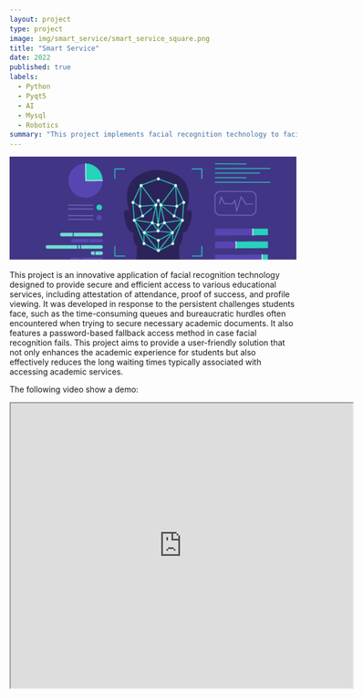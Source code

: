 ```yaml
---
layout: project
type: project
image: img/smart_service/smart_service_square.png
title: "Smart Service"
date: 2022
published: true
labels:
  - Python
  - Pyqt5
  - AI
  - Mysql
  - Robotics
summary: "This project implements facial recognition technology to facilitate secure and efficient access to student services in educational institutions, thereby enhancing campus experience and administrative efficiency.."
---
```


<img class="img-fluid" src="../img/smart_service/smart_service_header.png">

This project is an innovative application of facial recognition technology designed to provide secure and efficient access to various educational services, including attestation of attendance, proof of success, and profile viewing. It was developed in response to the persistent challenges students face, such as the time-consuming queues and bureaucratic hurdles often encountered when trying to secure necessary academic documents. It also features a password-based fallback access method in case facial recognition fails. This project aims to provide a user-friendly solution that not only enhances the academic experience for students but also effectively reduces the long waiting times typically associated with accessing academic services.

The following video show a demo:

 <iframe width="600" height="500"
src="https://www.youtube.com/embed/LQNYgDLgpTc" allowfullscreen>
</iframe> 
